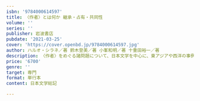 ```yaml
---
isbn: '9784000614597'
title: 〈作者〉とは何か 継承・占有・共同性
volume: ''
series: ''
publisher: 岩波書店
pubdate: '2021-03-25'
cover: 'https://cover.openbd.jp/9784000614597.jpg'
author: ハルオ・シラネ／著 鈴木登美／著 小峯和明／著 十重田裕一／著
description: 〈作者〉をめぐる諸問題について、日本文学を中心に、東アジアや西洋の事例を含めて幅広く考察する。
price: '6700'
genre: ''
target: 専門
format: 単行本
content: 日本文学総記

---
```

